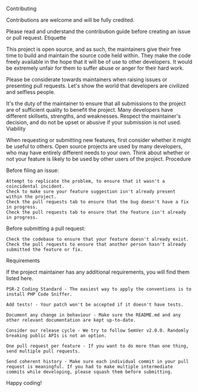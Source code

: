 Contributing

Contributions are welcome and will be fully credited.

Please read and understand the contribution guide before creating an issue or pull request.
Etiquette

This project is open source, and as such, the maintainers give their free time to build and maintain the source code held within. They make the code freely available in the hope that it will be of use to other developers. It would be extremely unfair for them to suffer abuse or anger for their hard work.

Please be considerate towards maintainers when raising issues or presenting pull requests. Let's show the world that developers are civilized and selfless people.

It's the duty of the maintainer to ensure that all submissions to the project are of sufficient quality to benefit the project. Many developers have different skillsets, strengths, and weaknesses. Respect the maintainer's decision, and do not be upset or abusive if your submission is not used.
Viability

When requesting or submitting new features, first consider whether it might be useful to others. Open source projects are used by many developers, who may have entirely different needs to your own. Think about whether or not your feature is likely to be used by other users of the project.
Procedure

Before filing an issue:

    Attempt to replicate the problem, to ensure that it wasn't a coincidental incident.
    Check to make sure your feature suggestion isn't already present within the project.
    Check the pull requests tab to ensure that the bug doesn't have a fix in progress.
    Check the pull requests tab to ensure that the feature isn't already in progress.

Before submitting a pull request:

    Check the codebase to ensure that your feature doesn't already exist.
    Check the pull requests to ensure that another person hasn't already submitted the feature or fix.

Requirements

If the project maintainer has any additional requirements, you will find them listed here.

    PSR-2 Coding Standard - The easiest way to apply the conventions is to install PHP Code Sniffer.

    Add tests! - Your patch won't be accepted if it doesn't have tests.

    Document any change in behaviour - Make sure the README.md and any other relevant documentation are kept up-to-date.

    Consider our release cycle - We try to follow SemVer v2.0.0. Randomly breaking public APIs is not an option.

    One pull request per feature - If you want to do more than one thing, send multiple pull requests.

    Send coherent history - Make sure each individual commit in your pull request is meaningful. If you had to make multiple intermediate commits while developing, please squash them before submitting.

Happy coding!
